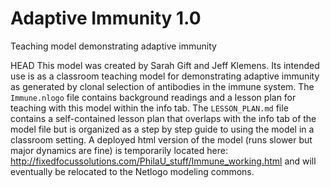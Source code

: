 # Adaptive Immunity 1.0

Teaching model demonstrating adaptive immunity

HEAD
This model was created by Sarah Gift and Jeff Klemens. Its intended use is as a classroom teaching model for demonstrating adaptive immunity as generated by clonal selection of antibodies in the immune system. The `Immune.nlogo` file contains background readings and a lesson plan for teaching with this model within the info tab. The `LESSON_PLAN.md` file contains a self-contained lesson plan that overlaps with the info tab of the model file but is organized as a step by step guide to using the model in a classroom setting. A deployed html version of the model (runs slower but major dynamics are fine) is temporarily located here:  http://fixedfocussolutions.com/PhilaU_stuff/Immune_working.html and will eventually be relocated to the Netlogo modeling commons. 


